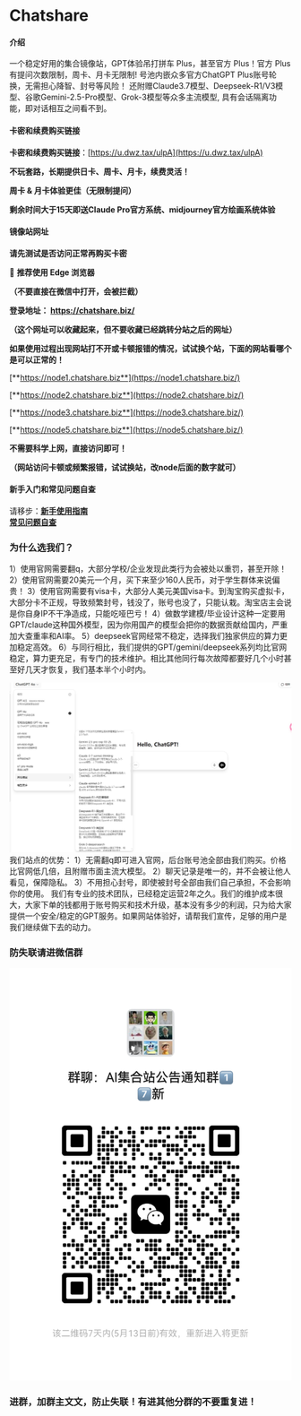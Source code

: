 # Chatshare

#### 介绍
一个稳定好用的集合镜像站，GPT体验吊打拼车 Plus，甚至官方 Plus！官方 Plus有提问次数限制，周卡、月卡无限制!
号池内嵌众多官方ChatGPT Plus账号轮换，无需担心降智、封号等风险！
还附赠Claude3.7模型、Deepseek-R1/V3模型、谷歌Gemini-2.5-Pro模型、Grok-3模型等众多主流模型,
具有会话隔离功能，即对话相互之间看不到。


#### 卡密和续费购买链接
**卡密和续费购买链接**：[https://u.dwz.tax/ulpA](https://u.dwz.tax/ulpA)

**不玩套路，长期提供日卡、周卡、月卡，续费灵活！**

**周卡 & 月卡体验更佳（无限制提问）**

**剩余时间大于15天即送Claude Pro官方系统、midjourney官方绘画系统体验**


#### 镜像站网址
**请先测试是否访问正常再购买卡密**

🔹 **推荐使用 Edge 浏览器**

**（不要直接在微信中打开，会被拦截）**

**登录地址： https://chatshare.biz/**

**（这个网址可以收藏起来，但不要收藏已经跳转分站之后的网址）**

**如果使用过程出现网站打不开或卡顿报错的情况，试试换个站，下面的网站看哪个是可以正常的！**

[**https://node1.chatshare.biz**](https://node1.chatshare.biz/)

[**https://node2.chatshare.biz**](https://node2.chatshare.biz/)

[**https://node3.chatshare.biz**](https://node3.chatshare.biz/)

[**https://node5.chatshare.biz**](https://node5.chatshare.biz/)

**不需要科学上网，直接访问即可！**

**（网站访问卡顿或频繁报错，试试换站，改node后面的数字就可）**

#### 新手入门和常见问题自查
请移步：[**新手使用指南**](/help.md)                     
             [**常见问题自查**](/README.en.md)

### 为什么选我们？

1）使用官网需要翻q，大部分学校/企业发现此类行为会被处以重罚，甚至开除！
2）使用官网需要20美元一个月，买下来至少160人民币，对于学生群体来说偏贵！
3）使用官网需要有visa卡，大部分人美元美国visa卡。到淘宝购买虚拟卡，大部分卡不正规，导致频繁封号，钱没了，账号也没了，只能认栽。淘宝店主会说是你自身IP不干净造成，只能吃哑巴亏！
4）做数学建模/毕业设计这种一定要用GPT/claude这种国外模型，因为你用国产的模型会把你的数据贡献给国内，严重加大查重率和AI率。
5）deepseek官网经常不稳定，选择我们独家供应的算力更加稳定高效。
6）与同行相比，我们提供的GPT/gemini/deepseek系列均比官网稳定，算力更充足，有专门的技术维护。相比其他同行每次故障都要好几个小时甚至好几天才恢复，我们基本半个小时内。

![图片描述](image/001.png)
我们站点的优势：
1）无需翻q即可进入官网，后台账号池全部由我们购买。价格比官网低几倍，且附赠市面主流大模型。
2）聊天记录是唯一的，并不会被让他人看见，保障隐私。
3）不用担心封号，即使被封号全部由我们自己承担，不会影响你的使用。
我们有专业的技术团队，已经稳定运营2年之久。我们的维护成本很大，大家下单的钱都用于账号购买和技术升级，基本没有多少的利润，只为给大家提供一个安全/稳定的GPT服务。如果网站体验好，请帮我们宣传，足够的用户是我们继续做下去的动力。

### 防失联请进微信群

![图片描述](image/002.png)
### 进群，加群主文文，防止失联！有进其他分群的不要重复进！
